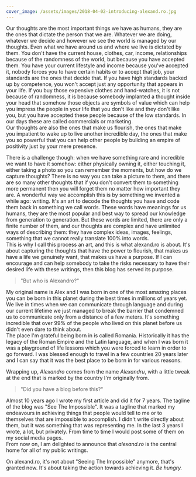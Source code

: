 ```yaml
---
cover_image: /assets/images/2018-04-02-introducing-alexand.ro.jpg
---
```

Our thoughts are the most important things we have as humans, they are the ones that dictate the person that we are. Whatever we are doing, whatever we decide and however we see the world is managed by our thoughts. Even what we have around us and where we live is dictated by them. You don't have the current house, clothes, car, income, relationships because of the randomness of the world, but because you have accepted them. You have your current lifestyle and income because you've accepted it, nobody forces you to have certain habits or to accept that job, your standards are the ones that decide that. If you have high standards backed up by competence, you won't accept just any opportunity that appears in your life. If you buy those expensive clothes and hand-watches, it is not because of randomness, it is because somebody implanted a thought inside your head that somehow those objects are symbols of value which can help you impress the people in your life that you don't like and they don't like you, but you have accepted these people because of the low standards. In our days these are called commercials or marketing.\
Our thoughts are also the ones that make us flourish, the ones that make you impatient to wake up to live another incredible day, the ones that make you so powerful that you can help other people by building an empire of positivity just by your mere presence.

There is a challenge though: when we have something rare and incredible we want to have it somehow: either physically owning it, either touching it, either taking a photo so you can remember the moments, but how do we capture thoughts? There is no way you can take a picture to them, and there are so many other thoughts that if you don't convert them to something more permanent then you will forget them no matter how important they are. A wonderful way we accomplish this is by something we invented a while ago: writing. It's an art to decode the thoughts you have and code them back in something we call words. These words have meanings for us humans, they are the most popular and best way to spread our knowledge from generation to generation. But these words are limited, there are only a finite number of them, and our thoughts are complex and have unlimited ways of describing them: they have complex ideas, images, feelings, something that we cannot really translate 100% into words.\
This is why I call this process an art, and this is what alexand.ro is about. It's about capturing the thoughts that have the power to flourish, that makes us have a life we genuinely want, that makes us have a purpose. If I can encourage and can help somebody to take the risks necessary to have their desired life with these writings, then this blog has served its purpose.

> "But who is Alexandro?"

My original name is Alex and I was born in one of the most amazing places you can be born in this planet during the best times in millions of years yet. We live in times when we can communicate through language and during our current lifetime we just managed to break the barrier that condemned us to communicate only from a distance of a few meters. It's something incredible that over 99% of the people who lived on this planet before us didn't even dare to think about.\
The place I'm grateful being born in is called Romania. Historically it has the legacy of the Roman Empire and the Latin language, and when I was born it was a playground of life lessons which you were forced to learn in order to go forward. I was blessed enough to travel in a few countries 20 years later and I can say that it was the best place to be born in for various reasons.

Wrapping up, *Alexandro* comes from the name *Alexandru*, with a little tweak at the end that is marked by the country I'm originally from.

> "Did you have a blog before this?"

Almost 10 years ago I wrote my first article and did it for 7 years. The tagline of the blog was "See The Impossible". It was a tagline that marked my endeavours in achieving things that people would tell to me or to themselves that are impossible to accomplish. I didn't write directly about them, but it was something that was representing me. In the last 3 years I wrote, a lot, but privately. From time to time I would post some of them on my social media pages.\
From now on, I am delighted to announce that *alexand.ro* is the central home for all of my public writings.

On alexand.ro, it's not about "Seeing The Impossible" anymore, that's granted now. It's about taking the action towards achieving it. *Be hungry.*
